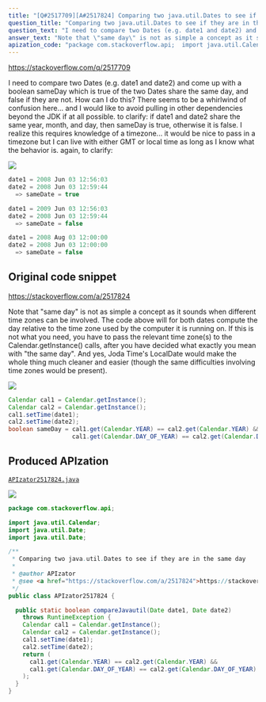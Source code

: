 ```yaml
---
title: "[Q#2517709][A#2517824] Comparing two java.util.Dates to see if they are in the same day"
question_title: "Comparing two java.util.Dates to see if they are in the same day"
question_text: "I need to compare two Dates (e.g. date1 and date2) and come up with a boolean sameDay which is true of the two Dates share the same day, and false if they are not. How can I do this? There seems to be a whirlwind of confusion here... and I would like to avoid pulling in other dependencies beyond the JDK if at all possible. to clarify: if date1 and date2 share the same year, month, and day, then sameDay is true, otherwise it is false. I realize this requires knowledge of a timezone... it would be nice to pass in a timezone but I can live with either GMT or local time as long as I know what the behavior is. again, to clarify:"
answer_text: "Note that \"same day\" is not as simple a concept as it sounds when different time zones can be involved. The code above will for both dates compute the day relative to the time zone used by the computer it is running on. If this is not what you need, you have to pass the relevant time zone(s) to the Calendar.getInstance() calls, after you have decided what exactly you mean with \"the same day\". And yes, Joda Time's LocalDate would make the whole thing much cleaner and easier (though the same difficulties involving time zones would be present)."
apization_code: "package com.stackoverflow.api;  import java.util.Calendar; import java.util.Date; import java.util.Date;  /**  * Comparing two java.util.Dates to see if they are in the same day  *  * @author APIzator  * @see <a href=\"https://stackoverflow.com/a/2517824\">https://stackoverflow.com/a/2517824</a>  */ public class APIzator2517824 {    public static boolean compareJavautil(Date date1, Date date2)     throws RuntimeException {     Calendar cal1 = Calendar.getInstance();     Calendar cal2 = Calendar.getInstance();     cal1.setTime(date1);     cal2.setTime(date2);     return (       cal1.get(Calendar.YEAR) == cal2.get(Calendar.YEAR) &&       cal1.get(Calendar.DAY_OF_YEAR) == cal2.get(Calendar.DAY_OF_YEAR)     );   } }"
---
```


https://stackoverflow.com/q/2517709

I need to compare two Dates (e.g. date1 and date2) and come up with a boolean sameDay which is true of the two Dates share the same day, and false if they are not.
How can I do this? There seems to be a whirlwind of confusion here... and I would like to avoid pulling in other dependencies beyond the JDK if at all possible.
to clarify: if date1 and date2 share the same year, month, and day, then sameDay is true, otherwise it is false. I realize this requires knowledge of a timezone... it would be nice to pass in a timezone but I can live with either GMT or local time as long as I know what the behavior is.
again, to clarify:


<div class="code-logo"><img src="/stackoverflow.png" /></div>

```java
date1 = 2008 Jun 03 12:56:03
date2 = 2008 Jun 03 12:59:44
  => sameDate = true

date1 = 2009 Jun 03 12:56:03
date2 = 2008 Jun 03 12:59:44
  => sameDate = false

date1 = 2008 Aug 03 12:00:00
date2 = 2008 Jun 03 12:00:00
  => sameDate = false
```


## Original code snippet

https://stackoverflow.com/a/2517824

Note that &quot;same day&quot; is not as simple a concept as it sounds when different time zones can be involved. The code above will for both dates compute the day relative to the time zone used by the computer it is running on. If this is not what you need, you have to pass the relevant time zone(s) to the Calendar.getInstance() calls, after you have decided what exactly you mean with &quot;the same day&quot;.
And yes, Joda Time&#x27;s LocalDate would make the whole thing much cleaner and easier (though the same difficulties involving time zones would be present).

<div class="code-logo"><img src="/stackoverflow.png" /></div>

```java
Calendar cal1 = Calendar.getInstance();
Calendar cal2 = Calendar.getInstance();
cal1.setTime(date1);
cal2.setTime(date2);
boolean sameDay = cal1.get(Calendar.YEAR) == cal2.get(Calendar.YEAR) &&
                  cal1.get(Calendar.DAY_OF_YEAR) == cal2.get(Calendar.DAY_OF_YEAR);
```

## Produced APIzation

[`APIzator2517824.java`](https://github.com/pasqualesalza/apization-temp-data/raw/master/search/APIzator2517824.java)

<div class="code-logo"><img src="/apizator.png" /></div>

```java
package com.stackoverflow.api;

import java.util.Calendar;
import java.util.Date;
import java.util.Date;

/**
 * Comparing two java.util.Dates to see if they are in the same day
 *
 * @author APIzator
 * @see <a href="https://stackoverflow.com/a/2517824">https://stackoverflow.com/a/2517824</a>
 */
public class APIzator2517824 {

  public static boolean compareJavautil(Date date1, Date date2)
    throws RuntimeException {
    Calendar cal1 = Calendar.getInstance();
    Calendar cal2 = Calendar.getInstance();
    cal1.setTime(date1);
    cal2.setTime(date2);
    return (
      cal1.get(Calendar.YEAR) == cal2.get(Calendar.YEAR) &&
      cal1.get(Calendar.DAY_OF_YEAR) == cal2.get(Calendar.DAY_OF_YEAR)
    );
  }
}

```